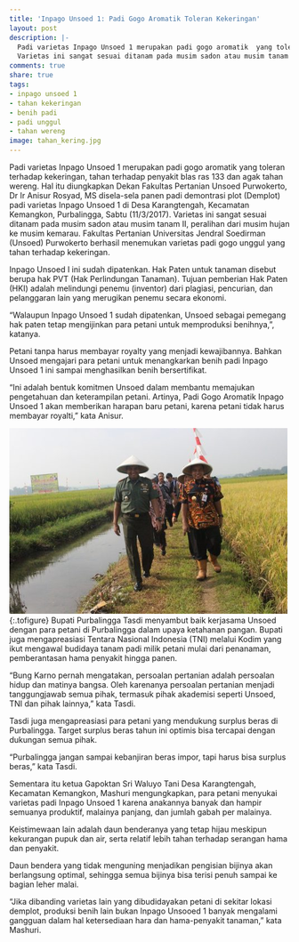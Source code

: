 ```yaml
---
title: 'Inpago Unsoed 1: Padi Gogo Aromatik Toleran Kekeringan'
layout: post
description: |-
  Padi varietas Inpago Unsoed 1 merupakan padi gogo aromatik  yang toleran terhadap kekeringan, tahan terhadap penyakit blas ras 133 dan agak tahan wereng. <p />
  Varietas ini sangat sesuai ditanam pada musim sadon atau musim tanam II, peralihan dari musim hujan ke musim kemarau. Fakultas Pertanian Universitas Jendral Soedirman (Unsoed) Purwokerto berhasil menemukan varietas padi gogo unggul yang tahan terhadap kekeringan.
comments: true
share: true
tags:
- inpago unsoed 1
- tahan kekeringan
- benih padi
- padi unggul
- tahan wereng
image: tahan_kering.jpg
---
```


Padi varietas Inpago Unsoed 1 merupakan padi gogo aromatik  yang toleran terhadap kekeringan, tahan terhadap penyakit blas ras 133 dan agak tahan wereng. Hal itu diungkapkan Dekan Fakultas Pertanian Unsoed Purwokerto, Dr Ir Anisur Rosyad, MS disela-sela panen padi demontrasi plot (Demplot) padi varietas Inpago Unsoed 1 di Desa Karangtengah, Kecamatan Kemangkon, Purbalingga, Sabtu (11/3/2017).  Varietas ini sangat sesuai ditanam pada musim sadon atau musim tanam II, peralihan dari musim hujan ke musim kemarau. Fakultas Pertanian Universitas Jendral Soedirman (Unsoed) Purwokerto berhasil menemukan varietas padi gogo unggul yang tahan terhadap kekeringan.

Inpago Unsoed I ini sudah dipatenkan. Hak Paten untuk tanaman disebut berupa hak PVT (Hak Perlindungan Tanaman). Tujuan pemberian Hak Paten (HKI) adalah melindungi penemu (inventor) dari plagiasi, pencurian, dan pelanggaran lain yang merugikan penemu secara ekonomi.

“Walaupun Inpago Unsoed 1 sudah dipatenkan, Unsoed sebagai pemegang hak paten tetap  mengijinkan para petani untuk memproduksi benihnya,”, katanya.

Petani tanpa harus membayar royalty yang menjadi kewajibannya. Bahkan Unsoed mengajari para petani untuk menangkarkan benih padi Inpago Unsoed 1 ini sampai menghasilkan benih bersertifikat.

“Ini adalah bentuk komitmen Unsoed dalam membantu memajukan pengetahuan dan keterampilan petani.  Artinya, Padi Gogo Aromatik Inpago Unsoed 1 akan memberikan harapan baru petani, karena petani tidak harus membayar royalti,” kata Anisur.

![Bupati Tasdi](/assets/images/bupati_tasdi.jpg "Bupati Tadi bersama muspida dalam panen perdana")
{:.tofigure}
Bupati Purbalingga Tasdi menyambut baik kerjasama Unsoed dengan para petani di Purbalingga dalam upaya ketahanan pangan. Bupati juga mengapreasiasi Tentara Nasional Indonesia (TNI) melalui Kodim yang ikut mengawal budidaya tanam padi milik petani mulai dari penanaman, pemberantasan hama penyakit hingga panen.

“Bung Karno pernah mengatakan, persoalan pertanian adalah persoalan hidup dan matinya bangsa. Oleh karenanya persoalan pertanian menjadi tanggungjawab semua pihak, termasuk pihak akademisi seperti Unsoed, TNI dan pihak lainnya,” kata Tasdi.

Tasdi juga mengapreasiasi para petani yang mendukung surplus beras di Purbalingga. Target surplus beras tahun ini optimis bisa tercapai dengan dukungan semua pihak.

“Purbalingga jangan sampai kebanjiran beras impor, tapi harus bisa surplus beras,” kata Tasdi.

Sementara itu ketua Gapoktan Sri Waluyo Tani Desa Karangtengah, Kecamatan Kemangkon, Mashuri mengungkapkan, para petani menyukai varietas padi Inpago Unsoed 1 karena anakannya banyak dan hampir semuanya produktif, malainya panjang, dan jumlah gabah per malainya.

Keistimewaan lain adalah daun benderanya yang tetap hijau meskipun kekurangan pupuk dan air, serta relatif lebih tahan terhadap serangan hama dan penyakit.

Daun bendera yang tidak menguning menjadikan pengisian bijinya akan berlangsung optimal, sehingga semua bijinya bisa terisi penuh sampai ke bagian leher malai.

“Jika dibanding  varietas lain yang dibudidayakan petani di sekitar lokasi demplot, produksi benih lain bukan Inpago Unsooed 1 banyak mengalami gangguan dalam hal ketersediaan hara dan hama-penyakit tanaman,” kata Mashuri.